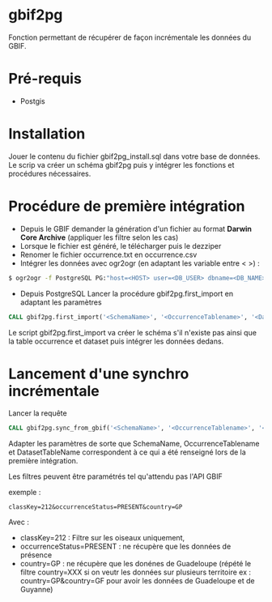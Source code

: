 # gbif2pg

Fonction permettant de récupérer de façon incrémentale les données du GBIF.

# Pré-requis
- Postgis

# Installation
Jouer le contenu du fichier gbif2pg_install.sql dans votre base de données.
Le scrip va créer un schéma gbif2pg puis y intégrer les fonctions et procédures nécessaires.

# Procédure de première intégration
- Depuis le GBIF demander la génération d'un fichier au format **Darwin Core Archive** (appliquer les filtre selon les cas)
- Lorsque le fichier est généré, le télécharger puis le dezziper
- Renomer le fichier occurrence.txt en occurrence.csv
- Intégrer les données avec ogr2ogr (en adaptant les variable entre < >) :
```sh
$ ogr2ogr -f PostgreSQL PG:"host=<HOST> user=<DB_USER> dbname=<DB_NAME> password=<DB_PASSWORD>" -oo AUTODETECT_TYPE=YES -oo SEPARATOR=TAB -nln gbif2pg.tmp_occurrence_first_import occurrence.csv
```

- Depuis PostgreSQL Lancer la procédure gbif2pg.first_import en adaptant les paramètres
```sql
CALL gbif2pg.first_import('<SchemaName>', '<OccurrenceTablename>', '<DatasetTableName>');
```
Le script gbif2pg.first_import va créer le schéma s'il n'existe pas ainsi que la table occurrence et dataset puis intégrer les données dedans.

# Lancement d'une synchro incrémentale

Lancer la requête 

```sql
CALL gbif2pg.sync_from_gbif('<SchemaName>', '<OccurrenceTablename>', '<DatasetTableName>', '<filter>');
```

Adapter les paramètres de sorte que SchemaName, OccurrenceTablename et DatasetTableName correspondent à ce qui a été renseigné lors de la première intégration.

Les filtres peuvent être paramétrés tel qu'attendu pas l'API GBIF

exemple : 
```
classKey=212&occurrenceStatus=PRESENT&country=GP
```
Avec :
- classKey=212 : Filtre sur les oiseaux uniquement, 
- occurrenceStatus=PRESENT : ne récupère que les données de présence
- country=GP : ne récupère que les donénes de Guadeloupe (répété le filtre country=XXX si on veutr les données sur plusieurs territoire ex : country=GP&country=GF pour avoir les données de Guadeloupe et de Guyanne)
